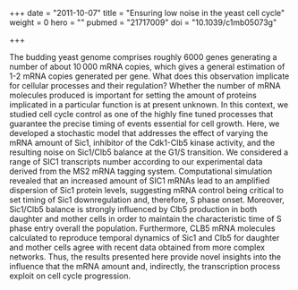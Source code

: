 +++
date = "2011-10-07"
title = "Ensuring low noise in the yeast cell cycle"
weight = 0
hero = ""
pubmed = "21717009"
doi = "10.1039/c1mb05073g"

+++

The budding yeast genome comprises roughly 6000 genes generating a number of
about 10 000 mRNA copies, which gives a general estimation of 1-2 mRNA copies
generated per gene. What does this observation implicate for cellular processes
and their regulation? Whether the number of mRNA molecules produced is important
for setting the amount of proteins implicated in a particular function is at
present unknown. In this context, we studied cell cycle control as one of the
highly fine tuned processes that guarantee the precise timing of events
essential for cell growth. Here, we developed a stochastic model that addresses
the effect of varying the mRNA amount of Sic1, inhibitor of the Cdk1-Clb5 kinase
activity, and the resulting noise on Sic1/Clb5 balance at the G1/S transition.
We considered a range of SIC1 transcripts number according to our experimental
data derived from the MS2 mRNA tagging system. Computational simulation revealed
that an increased amount of SIC1 mRNAs lead to an amplified dispersion of Sic1
protein levels, suggesting mRNA control being critical to set timing of Sic1
downregulation and, therefore, S phase onset. Moreover, Sic1/Clb5 balance is
strongly influenced by Clb5 production in both daughter and mother cells in
order to maintain the characteristic time of S phase entry overall the
population. Furthermore, CLB5 mRNA molecules calculated to reproduce temporal
dynamics of Sic1 and Clb5 for daughter and mother cells agree with recent data
obtained from more complex networks. Thus, the results presented here provide
novel insights into the influence that the mRNA amount and, indirectly, the
transcription process exploit on cell cycle progression.
